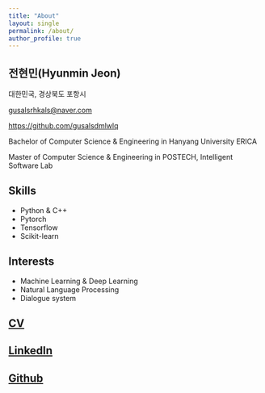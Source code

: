 ```yaml
---
title: "About"
layout: single
permalink: /about/
author_profile: true
---
```


## 전현민(Hyunmin Jeon)

대한민국, 경상북도 포항시

gusalsrhkals@naver.com

https://github.com/gusalsdmlwlq

Bachelor of Computer Science & Engineering in Hanyang University ERICA

Master of Computer Science & Engineering in POSTECH, Intelligent Software Lab



## Skills

- Python & C++
- Pytorch
- Tensorflow
- Scikit-learn



## Interests

- Machine Learning & Deep Learning
- Natural Language Processing
- Dialogue system



## [CV](https://drive.google.com/file/d/1lYtine3-awSwatL_UmupGJxtK0Jr63zc/view?usp=sharing)

## [LinkedIn](http://www.linkedin.com/in/jhm9507)

## [Github](https://github.com/gusalsdmlwlq)

